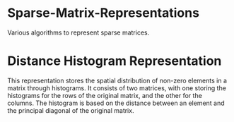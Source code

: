 # Sparse-Matrix-Representations
Various algorithms to represent sparse matrices.

# Distance Histogram Representation
This representation stores the spatial distribution of non-zero elements in a matrix through histograms. It consists of two matrices, with one storing the histograms for the rows of the original matrix, and the other for the columns. The histogram is based on the distance between an element and the principal diagonal of the original matrix.
